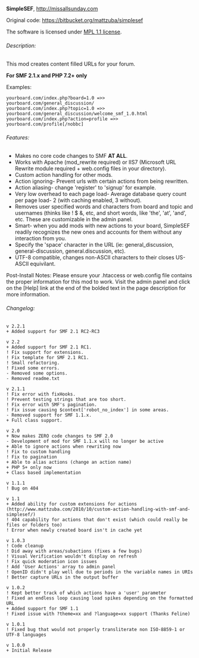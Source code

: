 **SimpleSEF**, http://missallsunday.com

Original code: https://bitbucket.org/mattzuba/simplesef

The software is licensed under [MPL 1.1 license](https://www.mozilla.org/en-US/MPL/1.1/).

###### Description:

This mod creates content filled URLs for your forum.

**For SMF 2.1.x and PHP 7.2+ only**

Examples:

```
yourboard.com/index.php?board=1.0 =>> yourboard.com/general_discussion/
yourboard.com/index.php?topic=1.0 =>> yourboard.com/general_discussion/welcome_smf_1.0.html
yourboard.com/index.php?action=profile =>> yourboard.com/profile[/nobbc]

```

###### Features:

- Makes no core code changes to SMF **AT ALL**.
- Works with Apache (mod_rewrite required) or IIS7 (Microsoft URL Rewrite module required + web.config files in your directory).
- Custom action handling for other mods.
- Action ignoring- Prevent urls with certain actions from being rewritten.
- Action aliasing- change 'register' to 'signup' for example.
- Very low overhead to each page load- Average database query count per page load- 2 (with caching enabled, 3 without).
- Removes user specified words and characters from board and topic and usernames (thinks like ! $ &, etc, and short words, like 'the', 'at', 'and', etc.  These are customizable in the admin panel.
- Smart- when you add mods with new actions to your board, SimpleSEF readily recognizes the new ones and accounts for them without any interaction from you.
- Specify the 'space' character in the URL (ie: general_discussion, general-discussion, general.discussion, etc).
- UTF-8 compatible, changes non-ASCII characters to their closes US-ASCII equivilant.

Post-Install Notes:
Please ensure your .htaccess or web.config file contains the proper information for this mod to work.  Visit the admin panel and click on the [Help] link at the end of the bolded text in the page description for more information.

###### Changelog:

```
v 2.2.1
+ Added support for SMF 2.1 RC2-RC3

v 2.2
+ Added support for SMF 2.1 RC1.
! Fix support for extensions.
! Fix template for SMF 2.1 RC1.
! Small refactoring.
! Fixed some errors.
- Removed some options.
- Removed readme.txt

v 2.1.1
! Fix error with fixHooks.
! Prevent testing strings that are too short.
! Fix error with SMF's pagination.
! Fix issue causing $context['robot_no_index'] in some areas.
- Removed support for SMF 1.1.x.
+ Full class support.

v 2.0
+ Now makes ZERO code changes to SMF 2.0
- Development of mod for SMF 1.1.x will no longer be active
+ Able to ignore actions when rewriting now
! Fix to custom handling
! Fix to pagination
+ Able to alias actions (change an action name)
+ PHP 5+ only now
+ Class based implementation

v 1.1.1
! Bug on 404

v 1.1
+ Added ability for custom extensions for actions (http://www.mattzuba.com/2010/10/custom-action-handling-with-smf-and-simplesef/)
! 404 capability for actions that don't exist (which could really be files or folders too)
! Error when newly created board isn't in cache yet

v 1.0.3
! Code cleanup
! Did away with areas/subactions (fixes a few bugs)
! Visual Verification wouldn't display on refresh
! Fix quick moderation icon issues
! Add 'User Actions' array to admin panel
! OpenID didn't play well due to periods in the variable names in URIs
! Better capture URLs in the output buffer

v 1.0.2
! Kept better track of which actions have a 'user' parameter
! Fixed an endless loop causing load spikes depending on the formatted URL
+ Added support for SMF 1.1
! Fixed issue with ?theme=xx and ?language=xx support (Thanks Feline)

v 1.0.1
! Fixed bug that would not properly transliterate non ISO-8859-1 or UTF-8 languages

v 1.0.0
+ Initial Release
```
